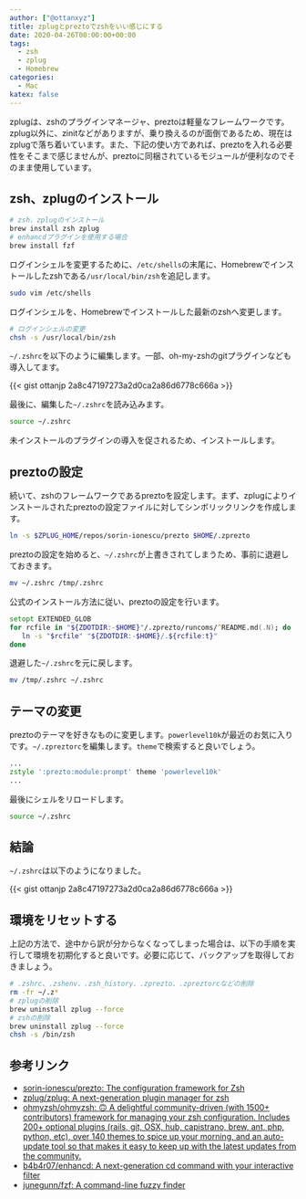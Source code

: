 ```yaml
---
author: ["@ottanxyz"]
title: zplugとpreztoでzshをいい感じにする
date: 2020-04-26T00:00:00+00:00
tags:
  - zsh
  - zplug
  - Homebrew
categories:
  - Mac
katex: false
---
```

zplugは、zshのプラグインマネージャ、preztoは軽量なフレームワークです。zplug以外に、zinitなどがありますが、乗り換えるのが面倒であるため、現在はzplugで落ち着いています。また、下記の使い方であれば、preztoを入れる必要性をそこまで感じませんが、preztoに同梱されているモジュールが便利なのでそのまま使用しています。

## zsh、zplugのインストール

```zsh
# zsh、zplugのインストール
brew install zsh zplug
# enhancdプラグインを使用する場合
brew install fzf
```

ログインシェルを変更するために、`/etc/shells`の末尾に、Homebrewでインストールしたzshである`/usr/local/bin/zsh`を追記します。

```zsh
sudo vim /etc/shells
```

ログインシェルを、Homebrewでインストールした最新のzshへ変更します。

```zsh
# ログインシェルの変更
chsh -s /usr/local/bin/zsh
```

`~/.zshrc`を以下のように編集します。一部、oh-my-zshのgitプラグインなども導入してます。

{{< gist ottanjp 2a8c47197273a2d0ca2a86d6778c666a >}}

最後に、編集した`~/.zshrc`を読み込みます。

```zsh
source ~/.zshrc
```

未インストールのプラグインの導入を促されるため、インストールします。

## preztoの設定

続いて、zshのフレームワークであるpreztoを設定します。まず、zplugによりインストールされたpreztoの設定ファイルに対してシンボリックリンクを作成します。

```zsh
ln -s $ZPLUG_HOME/repos/sorin-ionescu/prezto $HOME/.zprezto
```

preztoの設定を始めると、`~/.zshrc`が上書きされてしまうため、事前に退避しておきます。

```zsh
mv ~/.zshrc /tmp/.zshrc
```

公式のインストール方法に従い、preztoの設定を行います。

```zsh
setopt EXTENDED_GLOB
for rcfile in "${ZDOTDIR:-$HOME}"/.zprezto/runcoms/^README.md(.N); do
   ln -s "$rcfile" "${ZDOTDIR:-$HOME}/.${rcfile:t}"
done
```

退避した`~/.zshrc`を元に戻します。

```zsh
mv /tmp/.zshrc ~/.zshrc
```

## テーマの変更

preztoのテーマを好きなものに変更します。`powerlevel10k`が最近のお気に入りです。`~/.zpreztorc`を編集します。`theme`で検索すると良いでしょう。

```zsh
...
zstyle ':prezto:module:prompt' theme 'powerlevel10k'
...
```

最後にシェルをリロードします。

```zsh
source ~/.zshrc
```

## 結論

`~/.zshrc`は以下のようになりました。

{{< gist ottanjp 2a8c47197273a2d0ca2a86d6778c666a >}}

## 環境をリセットする

上記の方法で、途中から訳が分からなくなってしまった場合は、以下の手順を実行して環境を初期化すると良いです。必要に応じて、バックアップを取得しておきましょう。

```zsh
# .zshrc、.zshenv、.zsh_history、.zprezto、.zpreztorcなどの削除
rm -fr ~/.z*
# zplugの削除
brew uninstall zplug --force
# zshの削除
brew uninstall zplug --force
chsh -s /bin/zsh
```

## 参考リンク

* [sorin-ionescu/prezto: The configuration framework for Zsh](https://github.com/sorin-ionescu/prezto)
* [zplug/zplug: A next-generation plugin manager for zsh](https://github.com/zplug/zplug)
* [ohmyzsh/ohmyzsh: 🙃 A delightful community-driven (with 1500+ contributors) framework for managing your zsh configuration. Includes 200+ optional plugins (rails, git, OSX, hub, capistrano, brew, ant, php, python, etc), over 140 themes to spice up your morning, and an auto-update tool so that makes it easy to keep up with the latest updates from the community.](https://github.com/ohmyzsh/ohmyzsh)
* [b4b4r07/enhancd: A next-generation cd command with your interactive filter](https://github.com/b4b4r07/enhancd)
* [junegunn/fzf: A command-line fuzzy finder](https://github.com/junegunn/fzf)
